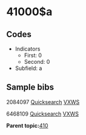 # 41000$a

## Codes

-   Indicators
    -   First: 0
    -   Second: 0
-   Subfield: a

## Sample bibs

2084097 [Quicksearch](https://search.library.yale.edu/catalog/2084097) [VXWS](http://prodorbis.library.yale.edu:7014/vxws/GetHoldingsService?bibId=2084097)

6468109 [Quicksearch](https://search.library.yale.edu/catalog/6468109) [VXWS](http://prodorbis.library.yale.edu:7014/vxws/GetHoldingsService?bibId=6468109)

**Parent topic:**[410](../../tags/410/410.md)

